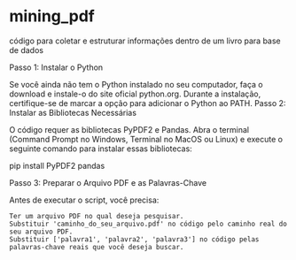 # mining_pdf
código para coletar e estruturar informações dentro de um livro para base de dados

Passo 1: Instalar o Python

Se você ainda não tem o Python instalado no seu computador, faça o download e instale-o do site oficial python.org. Durante a instalação, certifique-se de marcar a opção para adicionar o Python ao PATH.
Passo 2: Instalar as Bibliotecas Necessárias

O código requer as bibliotecas PyPDF2 e Pandas. Abra o terminal (Command Prompt no Windows, Terminal no MacOS ou Linux) e execute o seguinte comando para instalar essas bibliotecas:

pip install PyPDF2 pandas


Passo 3: Preparar o Arquivo PDF e as Palavras-Chave

Antes de executar o script, você precisa:

    Ter um arquivo PDF no qual deseja pesquisar.
    Substituir 'caminho_do_seu_arquivo.pdf' no código pelo caminho real do seu arquivo PDF.
    Substituir ['palavra1', 'palavra2', 'palavra3'] no código pelas palavras-chave reais que você deseja buscar.
